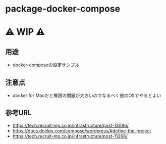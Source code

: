 # package-docker-compose

# :warning: WIP :warning:

## 用途

+ docker-composeの設定サンプル

## 注意点

+ docker for Macだと権限の問題が大きいのでなるべく他のOSでやるとよい


## 参考URL


+ https://tech.recruit-mp.co.jp/infrastructure/post-13086/
+ https://docs.docker.com/compose/wordpress/#define-the-project
+ https://tech.recruit-mp.co.jp/infrastructure/post-11266/
